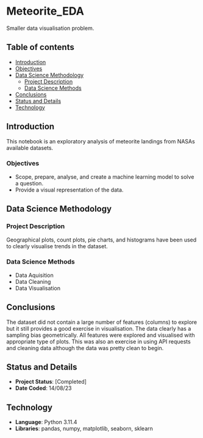 # Meteorite_EDA
Smaller data visualisation problem.

## Table of contents

- [Introduction](#introduction)
- [Objectives](#objectives)
- [Data Science Methodology](#data-science-methodology)
    - [Project Description](#project-description)
    - [Data Science Methods](#data-science-methods)
- [Conclusions](#conclusions)
- [Status and Details](#status-and-details)
- [Technology](#technology)

## Introduction
This notebook is an exploratory analysis of meteorite landings from NASAs available datasets.

### Objectives
- Scope, prepare, analyse, and create a machine learning model to solve a question.
- Provide a visual representation of the data.

## Data Science Methodology

### Project Description
Geographical plots, count plots, pie charts, and histograms have been used to clearly visualise trends in the dataset. 

### Data Science Methods
- Data Aquisition 
- Data Cleaning
- Data Visualisation

## Conclusions
The dataset did not contain a large number of features (columns) to explore but it still provides a good exercise in visualisation. The data clearly has a sampling bias geometrically. All features were explored and visualised with appropriate type of plots. This was also an exercise in using API requests and cleaning data although the data was pretty clean to begin.

## Status and Details
- **Project Status**: [Completed]
- **Date Coded**: 14/08/23

## Technology
- **Language**: Python 3.11.4
- **Libraries**: pandas, numpy, matplotlib, seaborn, sklearn


